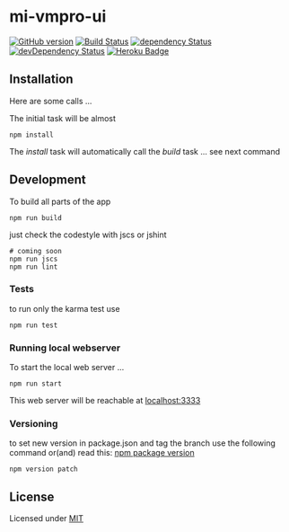 # mi-vmpro-ui

[![GitHub version](https://badge.fury.io/gh/dasrick%2Fmi-vmpro-ui.svg)](http://badge.fury.io/gh/dasrick%2Fmi-vmpro-ui)
[![Build Status](https://travis-ci.org/dasrick/mi-vmpro-ui.svg?branch=master)](https://travis-ci.org/dasrick/mi-vmpro-ui)
[![dependency Status](https://david-dm.org/dasrick/mi-vmpro-ui/status.svg)](https://david-dm.org/dasrick/mi-vmpro-ui#info=dependencies)
[![devDependency Status](https://david-dm.org/dasrick/mi-vmpro-ui/dev-status.svg)](https://david-dm.org/dasrick/mi-vmpro-ui#info=devDependencies)
[![Heroku Badge](http://img.shields.io/badge/deployed%20to-Heroku-7056bf.svg)](https://mi-vmpro-ui.herokuapp.com)

## Installation

Here are some calls ...

The initial task will be almost

    npm install

The *install* task will automatically call the *build* task ... see next command


## Development

To build all parts of the app

    npm run build


just check the codestyle with jscs or jshint

    # coming soon
    npm run jscs   
    npm run lint   
    

### Tests

to run only the karma test use

    npm run test


### Running local webserver

To start the local web server ...

    npm run start

This web server will be reachable at [localhost:3333](http://localhost:3333)


### Versioning

to set new version in package.json and tag the branch use the following command or(and) read this: 
[npm package version](https://www.npmjs.com/package/versiony#readme)

    npm version patch


## License

Licensed under [MIT](https://github.com/dasrick/mi-vmpro-ui/blob/master/LICENSE)

